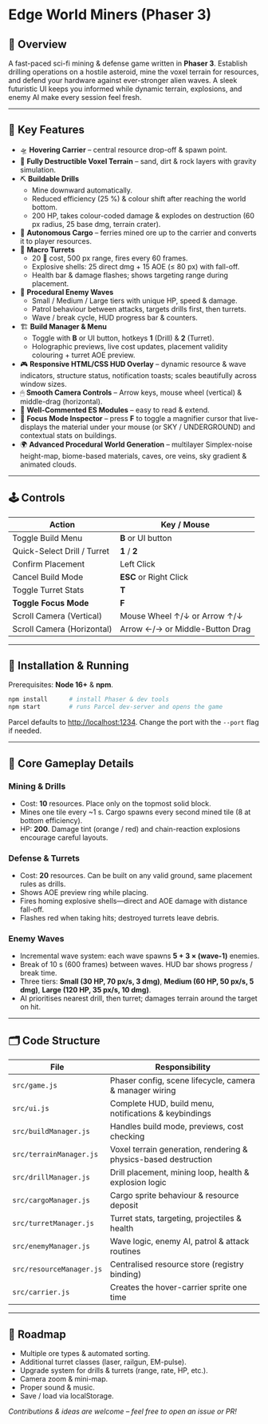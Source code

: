 # Edge World Miners (Phaser 3)

## 🌌 Overview
A fast-paced sci-fi mining & defense game written in **Phaser 3**.  Establish drilling operations on a hostile asteroid, mine the voxel terrain for resources, and defend your hardware against ever-stronger alien waves.  A sleek futuristic UI keeps you informed while dynamic terrain, explosions, and enemy AI make every session feel fresh.

---

## 🔧 Key Features
- 🛸 **Hovering Carrier** – central resource drop-off & spawn point.
- 🧱 **Fully Destructible Voxel Terrain** – sand, dirt & rock layers with gravity simulation.
- ⛏ **Buildable Drills**
  - Mine downward automatically.
  - Reduced efficiency (25 %) & colour shift after reaching the world bottom.
  - 200 HP, takes colour-coded damage & explodes on destruction (60 px radius, 25 base dmg, terrain crater).
- 🚛 **Autonomous Cargo** – ferries mined ore up to the carrier and converts it to player resources.
- 🔫 **Macro Turrets**
  - 20 💠 cost, 500 px range, fires every 60 frames.
  - Explosive shells: 25 direct dmg + 15 AOE (≤ 80 px) with fall-off.
  - Health bar & damage flashes; shows targeting range during placement.
- 👾 **Procedural Enemy Waves**
  - Small / Medium / Large tiers with unique HP, speed & damage.
  - Patrol behaviour between attacks, targets drills first, then turrets.
  - Wave / break cycle, HUD progress bar & counters.
- 🏗 **Build Manager & Menu**
  - Toggle with **B** or UI button, hotkeys **1** (Drill) & **2** (Turret).
  - Holographic previews, live cost updates, placement validity colouring + turret AOE preview.
- 🎮 **Responsive HTML/CSS HUD Overlay** – dynamic resource & wave indicators, structure status, notification toasts; scales beautifully across window sizes.
- 🖱 **Smooth Camera Controls** – Arrow keys, mouse wheel (vertical) & middle-drag (horizontal).
- 📜 **Well-Commented ES Modules** – easy to read & extend.
- 📡 **Focus Mode Inspector** – press **F** to toggle a magnifier cursor that live-displays the material under your mouse (or SKY / UNDERGROUND) and contextual stats on buildings.
- 🌍 **Advanced Procedural World Generation** – multilayer Simplex-noise height-map, biome-based materials, caves, ore veins, sky gradient & animated clouds.

---

## 🕹️ Controls
| Action | Key / Mouse |
|--------|-------------|
| Toggle Build Menu | **B** or UI button |
| Quick-Select Drill / Turret | **1** / **2** |
| Confirm Placement | Left Click |
| Cancel Build Mode | **ESC** or Right Click |
| Toggle Turret Stats | **T** |
| **Toggle Focus Mode** | **F** |
| Scroll Camera (Vertical) | Mouse Wheel ↑/↓ or Arrow ↑/↓ |
| Scroll Camera (Horizontal) | Arrow ←/→ or Middle-Button Drag |

---

## 🚀 Installation & Running
Prerequisites: **Node 16+** & **npm**.

```bash
npm install      # install Phaser & dev tools
npm start        # runs Parcel dev-server and opens the game
```
Parcel defaults to <http://localhost:1234>.  Change the port with the `--port` flag if needed.

---

## 🔬 Core Gameplay Details
### Mining & Drills
* Cost: **10** resources.  Place only on the topmost solid block.
* Mines one tile every ~1 s.  Cargo spawns every second mined tile (8 at bottom efficiency).
* HP: **200**.  Damage tint (orange / red) and chain-reaction explosions encourage careful layouts.

### Defense & Turrets
* Cost: **20** resources.  Can be built on any valid ground, same placement rules as drills.
* Shows AOE preview ring while placing.
* Fires homing explosive shells—direct and AOE damage with distance fall-off.
* Flashes red when taking hits; destroyed turrets leave debris.

### Enemy Waves
* Incremental wave system: each wave spawns **5 + 3 × (wave-1)** enemies.
* Break of 10 s (600 frames) between waves.  HUD bar shows progress / break time.
* Three tiers: **Small (30 HP, 70 px/s, 3 dmg)**, **Medium (60 HP, 50 px/s, 5 dmg)**, **Large (120 HP, 35 px/s, 10 dmg)**.
* AI prioritises nearest drill, then turret; damages terrain around the target on hit.

---

## 🗂️ Code Structure
| File | Responsibility |
|------|---------------|
| `src/game.js` | Phaser config, scene lifecycle, camera & manager wiring |
| `src/ui.js` | Complete HUD, build menu, notifications & keybindings |
| `src/buildManager.js` | Handles build mode, previews, cost checking |
| `src/terrainManager.js` | Voxel terrain generation, rendering & physics-based destruction |
| `src/drillManager.js` | Drill placement, mining loop, health & explosion logic |
| `src/cargoManager.js` | Cargo sprite behaviour & resource deposit |
| `src/turretManager.js` | Turret stats, targeting, projectiles & health |
| `src/enemyManager.js` | Wave logic, enemy AI, patrol & attack routines |
| `src/resourceManager.js` | Centralised resource store (registry binding) |
| `src/carrier.js` | Creates the hover-carrier sprite one time |

---

## 📅 Roadmap
- Multiple ore types & automated sorting.
- Additional turret classes (laser, railgun, EM-pulse).
- Upgrade system for drills & turrets (range, rate, HP, etc.).
- Camera zoom & mini-map.
- Proper sound & music.
- Save / load via localStorage.

*Contributions & ideas are welcome – feel free to open an issue or PR!*
